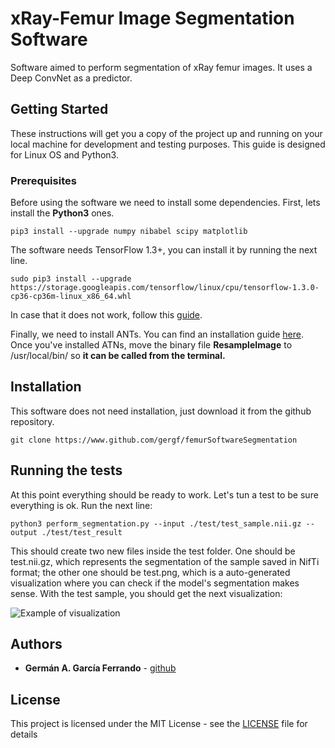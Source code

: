 # xRay-Femur Image Segmentation Software 

Software aimed to perform segmentation of xRay femur images. It uses a Deep ConvNet as a predictor. 


## Getting Started

These instructions will get you a copy of the project up and running on your local machine for development and testing purposes. This guide is designed for Linux OS and Python3.

### Prerequisites

Before using the software we need to install some dependencies. First, lets install the **Python3** ones. 

```
pip3 install --upgrade numpy nibabel scipy matplotlib 
```

The software needs TensorFlow 1.3+, you can install it by running the next line. 
```
sudo pip3 install --upgrade https://storage.googleapis.com/tensorflow/linux/cpu/tensorflow-1.3.0-cp36-cp36m-linux_x86_64.whl 
```
In case that it does not work, follow this [guide](https://www.tensorflow.org/install/).

Finally, we need to install ANTs. You can find an installation guide [here](http://stnava.github.io/ANTs/). Once you've installed ATNs, move the binary file **ResampleImage** to /usr/local/bin/ so **it can be called from the terminal.**  


## Installation

This software does not need installation, just download it from the github repository.
```
git clone https://www.github.com/gergf/femurSoftwareSegmentation
```


## Running the tests

At this point everything should be ready to work. Let's tun a test to be sure everything is ok. Run the next line: 
```
python3 perform_segmentation.py --input ./test/test_sample.nii.gz --output ./test/test_result
```
This should create two new files inside the test folder. One should be test.nii.gz, which represents the segmentation of the sample saved in NifTi format; the other one should be test.png, which is a auto-generated visualization where you can check if the model's segmentation makes sense. With the test sample, you should get the next visualization:

![Example of visualization](https://user-images.githubusercontent.com/14791980/30539572-6826580c-9c73-11e7-9a12-13041117e1f3.png)

## Authors

* **Germán A. García Ferrando** -  [github](https://github.com/gergf)


## License

This project is licensed under the MIT License - see the [LICENSE](LICENSE) file for details
 
